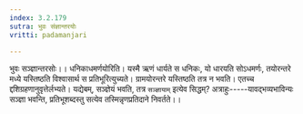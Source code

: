 ```yaml
---
index: 3.2.179
sutra: भुवः संज्ञान्तरयोः
vritti: padamanjari

---
```

भुवः सञ्ज्ञान्तरसोः।। धनिकाधमर्णयोरिति। यस्मै ऋणं धार्यते स धनिकः, यो धारयति सोऽधमर्णः, तयोरन्तरे मध्ये यस्तिष्ठति विश्वासार्थ स प्रतिभूरित्युच्यते। ग्रामयोरन्तरे यस्तिष्ठति तत्र न भवति। एतच्च द्दशिग्रहणानुवृत्तेर्लभ्यते। यद्येबम्, सञ्ज्ञेयं भवति, तत्र `सञ्ज्ञायाम्` इत्येव सिद्धम्? अत्राहुः-----यावद्भव्यभाविन्यः सञ्ज्ञा भवन्ति, प्रतिभूशब्दस्तु सत्येव तस्मिन्नृणप्रतिदाने निवर्तते।।